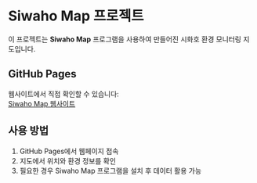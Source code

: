 # Siwaho Map 프로젝트

이 프로젝트는 **Siwaho Map** 프로그램을 사용하여 만들어진 시화호 환경 모니터링 지도입니다.

## GitHub Pages
웹사이트에서 직접 확인할 수 있습니다:  
[Siwaho Map 웹사이트](https://suhyeha.github.io/siwaho-map/)

## 사용 방법
1. GitHub Pages에서 웹페이지 접속
2. 지도에서 위치와 환경 정보를 확인
3. 필요한 경우 Siwaho Map 프로그램을 설치 후 데이터 활용 가능

